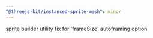 ```yaml
---
"@threejs-kit/instanced-sprite-mesh": minor
---
```


sprite builder utility fix for 'frameSize' autoframing option
